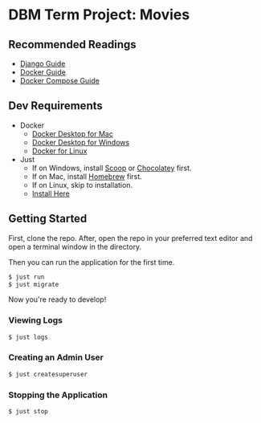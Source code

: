 # DBM Term Project: Movies

## Recommended Readings

* [Django Guide](https://docs.djangoproject.com/en/3.2/)
* [Docker Guide](https://docs.docker.com/get-started/)
* [Docker Compose Guide](https://docs.docker.com/compose/reference/)

## Dev Requirements

* Docker
    - [Docker Desktop for Mac](https://docs.docker.com/desktop/install/mac-install/)
    - [Docker Desktop for Windows](https://docs.docker.com/desktop/install/windows-install/)
    - [Docker for Linux](https://docs.docker.com/engine/install/)
* Just
    - If on Windows, install [Scoop](https://scoop.sh/) or [Chocolatey](https://chocolatey.org/) first.
    - If on Mac, install [Homebrew](https://brew.sh/) first.
    - If on Linux, skip to installation.
    - [Install Here](https://just.systems/man/en/chapter_4.html)

## Getting Started

First, clone the repo. After, open the repo in your preferred text editor and open a terminal window in the directory.

Then you can run the application for the first time.

```sh
$ just run
$ just migrate
```

Now you're ready to develop!

### Viewing Logs

```sh
$ just logs
```

### Creating an Admin User

```sh
$ just createsuperuser
```

### Stopping the Application

```sh
$ just stop
```
